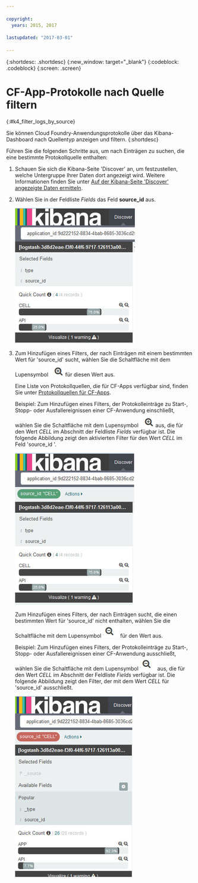 ```yaml
---

copyright:
  years: 2015, 2017

lastupdated: "2017-03-01"

---
```



{:shortdesc: .shortdesc}
{:new_window: target="_blank"}
{:codeblock: .codeblock}
{:screen: .screen}

# CF-App-Protokolle nach Quelle filtern
{:#k4_filter_logs_by_source}

Sie können Cloud Foundry-Anwendungsprotokolle über das Kibana-Dashboard nach Quellentyp anzeigen und filtern.
{:shortdesc}

Führen Sie die folgenden Schritte aus, um nach Einträgen zu suchen, die eine bestimmte Protokollquelle enthalten:

1. Schauen Sie sich die Kibana-Seite 'Discover' an, um festzustellen, welche Untergruppe Ihrer Daten dort angezeigt wird. Weitere Informationen finden Sie unter [Auf der Kibana-Seite 'Discover' angezeigte Daten ermitteln](logging_kibana_analize_logs_interactively.html#k4_identify_data). 

2. Wählen Sie in der Feldliste *Fields* das Feld **source_id** aus. 

    ![Filterliste mit dem Feld 'source_id'](images/k4_filter_sourceid_F1.jpg "Filterliste mit dem Feld 'source_id'")     

3. Zum Hinzufügen eines Filters, der nach Einträgen mit einem bestimmten Wert für 'source_id' sucht, wählen Sie die Schaltfläche mit dem Lupensymbol ![Schaltfläche mit Lupensymbol im Inklusivmodus](images/k4_include_field_icon.jpg "Schaltfläche mit Lupensymbol im Inklusivmodus") für diesen Wert aus. 

    Eine Liste von Protokollquellen, die für CF-Apps verfügbar sind, finden Sie unter [Protokollquellen für CF-Apps](../logging_cf_apps.html#logging_bluemix_cf_apps_log_sources). 

    Beispiel: Zum Hinzufügen eines Filters, der Protokolleinträge zu Start-, Stopp- oder Ausfallereignissen einer CF-Anwendung einschließt, wählen Sie die Schaltfläche mit dem Lupensymbol ![Schaltfläche mit Lupensymbol im Inklusivmodus](images/k4_include_field_icon.jpg "Schaltfläche mit Lupensymbol im Inklusivmodus") aus, die für den Wert *CELL* im Abschnitt der Feldliste *Fields* verfügbar ist. Die folgende Abbildung zeigt den aktivierten Filter für den Wert *CELL* im Feld 'source_id '. 
    
    ![Filter, der den Feldwert einschließt](images/k4_filter_sourceid_F2.jpg "Filter, der den Feldwert einschließt")

    Zum Hinzufügen eines Filters, der nach Einträgen sucht, die einen bestimmten Wert für 'source_id' nicht enthalten, wählen Sie die Schaltfläche mit dem Lupensymbol ![Schaltfläche mit Lupensymbol im Exklusivmodus](images/k4_exclude_field_icon.jpg "Schaltfläche mit Lupensymbol im Exklusivmodus") für den Wert aus. 
    
    Beispiel: Zum Hinzufügen eines Filters, der Protokolleinträge zu Start-, Stopp- oder Ausfallereignissen einer CF-Anwendung ausschließt, wählen Sie die Schaltfläche mit dem Lupensymbol ![Schaltfläche mit Lupensymbol im Exklusivmodus](images/k4_exclude_field_icon.jpg "Schaltfläche mit Lupensymbol im Exklusivmodus") aus, die für den Wert *CELL* im Abschnitt der Feldliste *Fields* verfügbar ist. Die folgende Abbildung zeigt den Filter, der mit dem Wert *CELL* für 'source_id' ausschließt. 

    ![Filter, der den Feldwert ausschließt](images/k4_filter_sourceid_F3.jpg "Filter, der den Feldwert ausschließt")




